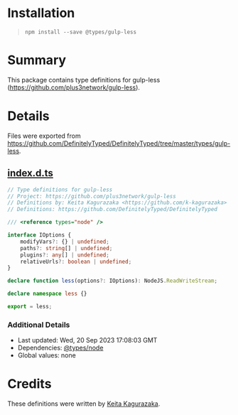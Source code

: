 # Installation
> `npm install --save @types/gulp-less`

# Summary
This package contains type definitions for gulp-less (https://github.com/plus3network/gulp-less).

# Details
Files were exported from https://github.com/DefinitelyTyped/DefinitelyTyped/tree/master/types/gulp-less.
## [index.d.ts](https://github.com/DefinitelyTyped/DefinitelyTyped/tree/master/types/gulp-less/index.d.ts)
````ts
// Type definitions for gulp-less
// Project: https://github.com/plus3network/gulp-less
// Definitions by: Keita Kagurazaka <https://github.com/k-kagurazaka>
// Definitions: https://github.com/DefinitelyTyped/DefinitelyTyped

/// <reference types="node" />

interface IOptions {
    modifyVars?: {} | undefined;
    paths?: string[] | undefined;
    plugins?: any[] | undefined;
    relativeUrls?: boolean | undefined;
}

declare function less(options?: IOptions): NodeJS.ReadWriteStream;

declare namespace less {}

export = less;

````

### Additional Details
 * Last updated: Wed, 20 Sep 2023 17:08:03 GMT
 * Dependencies: [@types/node](https://npmjs.com/package/@types/node)
 * Global values: none

# Credits
These definitions were written by [Keita Kagurazaka](https://github.com/k-kagurazaka).
